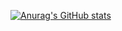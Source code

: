 [![Anurag's GitHub stats](https://github-readme-stats.vercel.app/api?username=Akash)](https://github.com/anuraghazra/github-readme-stats)
